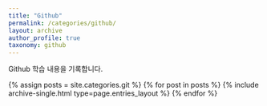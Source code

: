 ```yaml
---
title: "Github"
permalink: /categories/github/
layout: archive
author_profile: true
taxonomy: github
---
```


Github 학습 내용을 기록합니다.

{% assign posts = site.categories.git %}
{% for post in posts %} {% include archive-single.html type=page.entries_layout %} {% endfor %}
